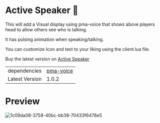 # Active Speaker :microphone:

This will add a Visual display using pma-voice that shows above players head to allow others see who is talking.

It has pulsing animation when speaking/talking.

You can customize Icon and text to your liking using the client.lua file.

Buy the latest version on [Active Speaker](https://store.ragecity.online/package/6867897)

|                             |                    |
|-----------------------------|--------------------|
| dependencies | [pma-voice](https://github.com/AvarianKnight/pma-voice)       |
| Latest Version | 1.0.2       |



# Preview

![1c09da08-3758-40bc-bb38-70433f6478e5](https://github.com/user-attachments/assets/a6f7e155-cdb9-4e5c-916d-dd9d04d3d5ac)
